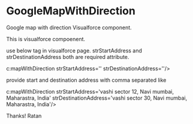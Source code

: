 # GoogleMapWithDirection
Google map with direction Visualforce component. 



This is visualforce compoenent. 

use below tag in visualforce page.
strStartAddress and strDestinationAddress both are required attribute.

c:mapWithDirection strStartAddress='' strDestinationAddress=''/>

provide start and destination address with comma separated
like 

c:mapWithDirection strStartAddress='vashi sector 12, Navi mumbai, Maharastra, India' strDestinationAddress='vashi sector 30, Navi mumbai, Maharastra, India'/>

Thanks!
Ratan
